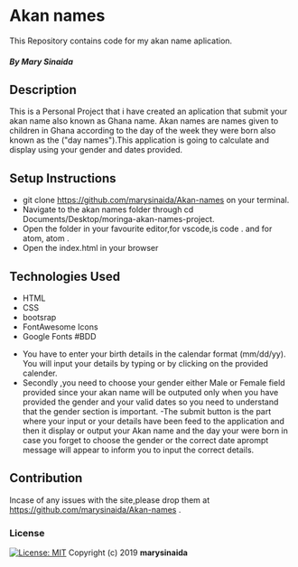 # Akan names
This Repository contains code for my akan name aplication.
##### By Mary Sinaida
## Description
This is a Personal Project that i have created an aplication that submit your akan name also known as Ghana name. Akan names are names given to children in Ghana according to the day of the week they were born also known as the ("day names").This application is going to calculate and display using your gender and dates provided.
              </div>  
## Setup Instructions
* git clone https://github.com/marysinaida/Akan-names on your terminal.
* Navigate to the akan names folder through cd Documents/Desktop/moringa-akan-names-project.
* Open the folder in your favourite editor,for vscode,is code . and for atom, atom .
* Open the index.html in your browser
## Technologies Used
* HTML
* CSS
* bootsrap
* FontAwesome Icons
* Google Fonts
#BDD
- You have to enter  your birth details in the calendar format (mm/dd/yy).
 You will input your details by typing or by clicking on the provided calender.
 - Secondly ,you need to choose your gender either Male or Female field provided since your akan name will be outputed only when you have provided the gender and your valid dates so you need to understand that the gender section is important.
 -The submit button is the part where your input or your details have been feed to the application and then it display or output your Akan name and the day your were born in case you forget to choose the gender or the correct date aprompt message will appear to inform you to input the correct details.
                   
                    

## Contribution
Incase of any issues with the site,please drop them at https://github.com/marysinaida/Akan-names .
### License
[![License: MIT](https://img.shields.io/badge/License-MIT-yellow.svg)](https://opensource.org/licenses/MIT)
Copyright (c) 2019 **marysinaida**



